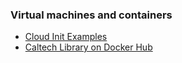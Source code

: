 
### Virtual machines and containers

- [Cloud Init Examples](https://github.com/caltechlibrary/cloud-init-examples)
- [Caltech Library on Docker Hub](https://hub.docker.com/u/caltechlibrary)

